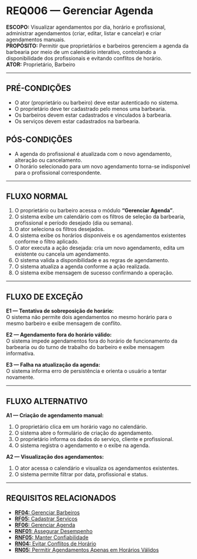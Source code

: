# REQ006 — Gerenciar Agenda

**ESCOPO:** Visualizar agendamentos por dia, horário e profissional, administrar agendamentos (criar, editar, listar e cancelar) e criar agendamentos manuais.  
**PROPÓSITO:** Permitir que proprietários e barbeiros gerenciem a agenda da barbearia por meio de um calendário interativo, controlando a disponibilidade dos profissionais e evitando conflitos de horário.  
**ATOR:** Proprietário, Barbeiro  

---

## PRÉ-CONDIÇÕES
- O ator (proprietário ou barbeiro) deve estar autenticado no sistema.  
- O proprietário deve ter cadastrado pelo menos uma barbearia.  
- Os barbeiros devem estar cadastrados e vinculados à barbearia.  
- Os serviços devem estar cadastrados na barbearia.  

## PÓS-CONDIÇÕES
- A agenda do profissional é atualizada com o novo agendamento, alteração ou cancelamento.  
- O horário selecionado para um novo agendamento torna-se indisponível para o profissional correspondente.  

---

## FLUXO NORMAL
1. O proprietário ou barbeiro acessa o módulo **“Gerenciar Agenda”**.  
2. O sistema exibe um calendário com os filtros de seleção da barbearia, profissional e período desejado (dia ou semana).  
3. O ator seleciona os filtros desejados.  
4. O sistema exibe os horários disponíveis e os agendamentos existentes conforme o filtro aplicado.  
5. O ator executa a ação desejada: cria um novo agendamento, edita um existente ou cancela um agendamento.  
6. O sistema valida a disponibilidade e as regras de agendamento.  
7. O sistema atualiza a agenda conforme a ação realizada.  
8. O sistema exibe mensagem de sucesso confirmando a operação.  

---

## FLUXO DE EXCEÇÃO
**E1 — Tentativa de sobreposição de horário:**  
  O sistema não permite dois agendamentos no mesmo horário para o mesmo barbeiro e exibe mensagem de conflito.  

**E2 — Agendamento fora do horário válido:**  
  O sistema impede agendamentos fora do horário de funcionamento da barbearia ou do turno de trabalho do barbeiro e exibe mensagem informativa.  

**E3 — Falha na atualização da agenda:**  
  O sistema informa erro de persistência e orienta o usuário a tentar novamente.  

---

## FLUXO ALTERNATIVO
**A1 — Criação de agendamento manual:**  
  1. O proprietário clica em um horário vago no calendário.  
  2. O sistema abre o formulário de criação do agendamento.  
  3. O proprietário informa os dados do serviço, cliente e profissional.  
  4. O sistema registra o agendamento e o exibe na agenda.  

**A2 — Visualização dos agendamentos:**  
  1. O ator acessa o calendário e visualiza os agendamentos existentes.  
  2. O sistema permite filtrar por data, profissional e status.  

---

## REQUISITOS RELACIONADOS
- [**RF04:** Gerenciar Barbeiros](https://github.com/jvsouza02/sistema-corporativo-tads6v/blob/main/documentacao/documento_de_requisitos.md#51-requisitos-funcionais)  
- [**RF05:** Cadastrar Serviços](https://github.com/jvsouza02/sistema-corporativo-tads6v/blob/main/documentacao/documento_de_requisitos.md#51-requisitos-funcionais)  
- [**RF06:** Gerenciar Agenda](https://github.com/jvsouza02/sistema-corporativo-tads6v/blob/main/documentacao/documento_de_requisitos.md#51-requisitos-funcionais)  
- [**RNF01:** Assegurar Desempenho](https://github.com/jvsouza02/sistema-corporativo-tads6v/blob/main/documentacao/documento_de_requisitos.md#52-requisitos-n%C3%A3o-funcionais)  
- [**RNF05:** Manter Confiabilidade](https://github.com/jvsouza02/sistema-corporativo-tads6v/blob/main/documentacao/documento_de_requisitos.md#52-requisitos-n%C3%A3o-funcionais)  
- [**RN04:** Evitar Conflitos de Horário](https://github.com/jvsouza02/sistema-corporativo-tads6v/blob/main/documentacao/documento_de_requisitos.md#53-regras-de-neg%C3%B3cio)  
- [**RN05:** Permitir Agendamentos Apenas em Horários Válidos](https://github.com/jvsouza02/sistema-corporativo-tads6v/blob/main/documentacao/documento_de_requisitos.md#53-regras-de-neg%C3%B3cio)  
